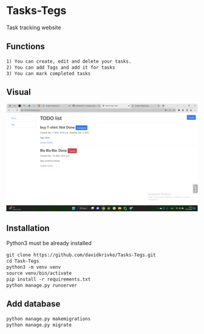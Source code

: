# Tasks-Tegs

Task tracking website

## Functions

```shell
1) You can create, edit and delete your tasks.
2) You can add Tags and add it for tasks
3) You can mark completed tasks
```

## Visual

![Web-site](img.png)

## Installation

Python3 must be already installed

```
git clone https://github.com/davidkrivko/Tasks-Tegs.git
cd Task-Tegs
python3 -m venv venv
source venv/bin/activate
pip install -r requirements.txt
python manage.py runserver
```

## Add database

```shell
python manage.py makemigrations
python manage.py migrate
```